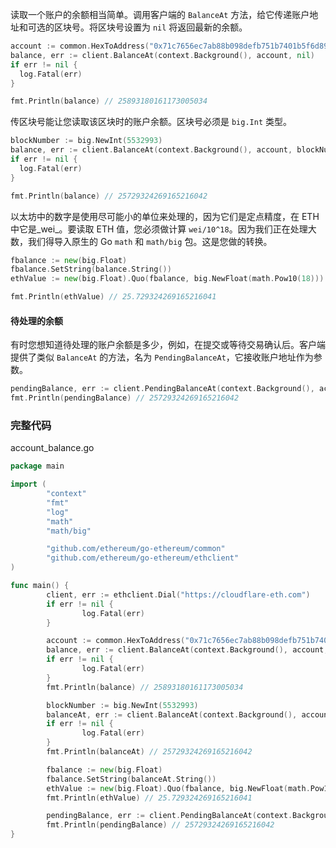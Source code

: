 读取一个账户的余额相当简单。调用客户端的 `BalanceAt` 方法，给它传递账户地址和可选的区块号。将区块号设置为 `nil` 将返回最新的余额。

```go
account := common.HexToAddress("0x71c7656ec7ab88b098defb751b7401b5f6d8976f")
balance, err := client.BalanceAt(context.Background(), account, nil)
if err != nil {
  log.Fatal(err)
}

fmt.Println(balance) // 25893180161173005034
```

传区块号能让您读取该区块时的账户余额。区块号必须是 `big.Int` 类型。

```go
blockNumber := big.NewInt(5532993)
balance, err := client.BalanceAt(context.Background(), account, blockNumber)
if err != nil {
  log.Fatal(err)
}

fmt.Println(balance) // 25729324269165216042
```

以太坊中的数字是使用尽可能小的单位来处理的，因为它们是定点精度，在 ETH 中它是_wei_。要读取 ETH 值，您必须做计算 `wei/10^18`。因为我们正在处理大数，我们得导入原生的 Go `math` 和 `math/big` 包。这是您做的转换。

```go
fbalance := new(big.Float)
fbalance.SetString(balance.String())
ethValue := new(big.Float).Quo(fbalance, big.NewFloat(math.Pow10(18)))

fmt.Println(ethValue) // 25.729324269165216041
```

#### **待处理的余额**

有时您想知道待处理的账户余额是多少，例如，在提交或等待交易确认后。客户端提供了类似 `BalanceAt` 的方法，名为 `PendingBalanceAt`，它接收账户地址作为参数。

```go
pendingBalance, err := client.PendingBalanceAt(context.Background(), account)
fmt.Println(pendingBalance) // 25729324269165216042
```

### **完整代码**

account_balance.go

```go
package main

import (
        "context"
        "fmt"
        "log"
        "math"
        "math/big"

        "github.com/ethereum/go-ethereum/common"
        "github.com/ethereum/go-ethereum/ethclient"
)

func main() {
        client, err := ethclient.Dial("https://cloudflare-eth.com")
        if err != nil {
                log.Fatal(err)
        }

        account := common.HexToAddress("0x71c7656ec7ab88b098defb751b7401b5f6d8976f")
        balance, err := client.BalanceAt(context.Background(), account, nil)
        if err != nil {
                log.Fatal(err)
        }
        fmt.Println(balance) // 25893180161173005034

        blockNumber := big.NewInt(5532993)
        balanceAt, err := client.BalanceAt(context.Background(), account, blockNumber)
        if err != nil {
                log.Fatal(err)
        }
        fmt.Println(balanceAt) // 25729324269165216042

        fbalance := new(big.Float)
        fbalance.SetString(balanceAt.String())
        ethValue := new(big.Float).Quo(fbalance, big.NewFloat(math.Pow10(18)))
        fmt.Println(ethValue) // 25.729324269165216041

        pendingBalance, err := client.PendingBalanceAt(context.Background(), account)
        fmt.Println(pendingBalance) // 25729324269165216042
}
```

